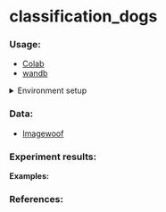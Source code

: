 # classification_dogs

### Usage:
- [Colab](https://colab.research.google.com/drive/1tP1FnphFP3IviG3pqhoi5pBFvp5gPhy8?usp=sharing)
- [wandb](https://wandb.ai/adyoshkin/classification_dogs)
<details>
  <summary>Environment setup</summary>

```bash
https://github.com/adeshkin/classification_dogs.git 
cd classification_dogs
python3 -m venv ./venv
source venv/bin/activate
pip install -r requirements.txt
```
</details>

### Data: 
  * [Imagewoof](https://github.com/fastai/imagenette#imagewoof)

### Experiment results:



**Examples:**



### References:
